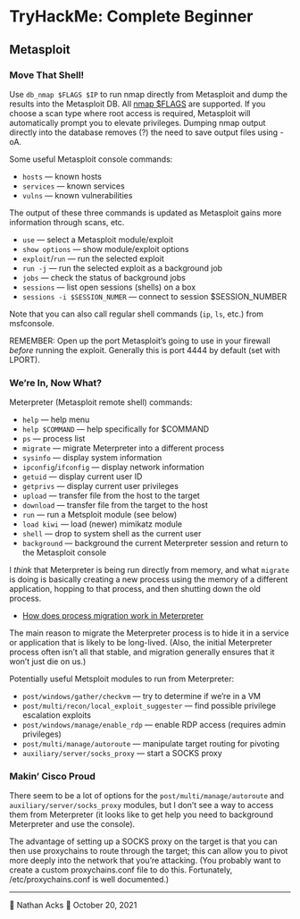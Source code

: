 # TryHackMe: Complete Beginner

## Metasploit

### Move That Shell!

Use `db_nmap $FLAGS $IP` to run nmap directly from Metasploit and dump the results into the Metasploit DB. All [nmap $FLAGS](../notes/nmap.md) are supported. If you choose a scan type where root access is required, Metasploit will automatically prompt you to elevate privileges. Dumping nmap output directly into the database removes (?) the need to save output files using -oA.

Some useful Metasploit console commands:

* `hosts` — known hosts
* `services` — known services
* `vulns` — known vulnerabilities

The output of these three commands is updated as Metasploit gains more information through scans, etc.

* `use` — select a Metasploit module/exploit
* `show options` — show module/exploit options
* `exploit`/`run` — run the selected exploit
* `run -j` — run the selected exploit as a background job
* `jobs` — check the status of background jobs
* `sessions` — list open sessions (shells) on a box
* `sessions -i $SESSION_NUMER` — connect to session $SESSION_NUMBER

Note that you can also call regular shell commands (`ip`, `ls`, etc.) from msfconsole.

REMEMBER: Open up the port Metasploit’s going to use in your firewall *before* running the exploit. Generally this is port 4444 by default (set with LPORT).

### We’re In, Now What?

Meterpreter (Metasploit remote shell) commands:

* `help` — help menu
* `help $COMMAND` — help specifically for $COMMAND
* `ps` — process list
* `migrate` — migrate Meterpreter into a different process
* `sysinfo` — display system information
* `ipconfig`/`ifconfig` — display network information
* `getuid` — display current user ID
* `getprivs` — display current user privileges
* `upload` — transfer file from the host to the target
* `download` — transfer file from the target to the host
* `run` — run a Metsploit module (see below)
* `load kiwi` — load (newer) mimikatz module
* `shell` — drop to system shell as the current user
* `background` — background the current Meterpreter session and return to the Metasploit console

I *think* that Meterpreter is being run directly from memory, and what `migrate` is doing is basically creating a new process using the memory of a different application, hopping to that process, and then shutting down the old process.

* [How does process migration work in Meterpreter](https://security.stackexchange.com/a/92893)

The main reason to migrate the Meterpreter process is to hide it in a service or application that is likely to be long-lived. (Also, the initial Meterpreter process often isn’t all that stable, and migration generally ensures that it won’t just die on us.)

Potentially useful Metsploit modules to run from Meterpreter:

* `post/windows/gather/checkvm` — try to determine if we’re in a VM
* `post/multi/recon/local_exploit_suggester` — find possible privilege escalation exploits
* `post/windows/manage/enable_rdp` — enable RDP access (requires admin privileges)
* `post/multi/manage/autoroute` — manipulate target routing for pivoting
* `auxiliary/server/socks_proxy` — start a SOCKS proxy

### Makin’ Cisco Proud

There seem to be a lot of options for the `post/multi/manage/autoroute` and `auxiliary/server/socks_proxy` modules, but I don’t see a way to access them from Meterpreter (it looks like to get help you need to background Meterpreter and use the console).

The advantage of setting up a SOCKS proxy on the target is that you can then use proxychains to route through the target; this can allow you to pivot more deeply into the network that you’re attacking. (You probably want to create a custom proxychains.conf file to do this. Fortunately, /etc/proxychains.conf is well documented.)

- - - -

👤 Nathan Acks
📅 October 20, 2021
